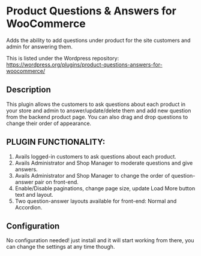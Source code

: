 # Product Questions & Answers for WooCommerce

Adds the ability to add questions under product for the site customers and admin for answering them.

This is listed under the Wordpress repository: https://wordpress.org/plugins/product-questions-answers-for-woocommerce/

## Description
This plugin allows the customers to ask questions about each product in your store and admin to answer/update/delete them and add new question from the backend product page.
You can also drag and drop questions to change their order of appearance.

## PLUGIN FUNCTIONALITY:
1. Avails logged-in customers to ask questions about each product.
2. Avails Administrator and Shop Manager to moderate questions and give answers.
3. Avails Administrator and Shop Manager to change the order of question-answer pair on front-end.
4. Enable/Disable paginations, change page size, update Load More button text and layout.
4. Two question-answer layouts available for front-end: Normal and Accordion.

## Configuration
No configuration needed! just install and it will start working from there, you can change the settings at any time though.
